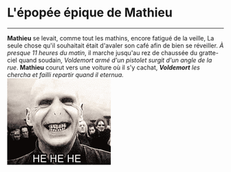 # **L'épopée épique de Mathieu**
---
**Mathieu** se levait, comme tout les mathins, encore fatigué de la veille, La seule chose qu'il souhaitait était d'avaler son café afin de bien se réveiller. *À presque 11 heures du matin*, il marche jusqu'au rez de chaussée du gratte-ciel quand soudain, *Voldemort armé d'un pistolet surgit d'un angle de la rue*. **Mathieu** courut vers une voiture où il s'y cachat, ***Voldemort** les chercha et failli repartir quand il eternua.* 
![voldemort](assets/voldemort.gif)